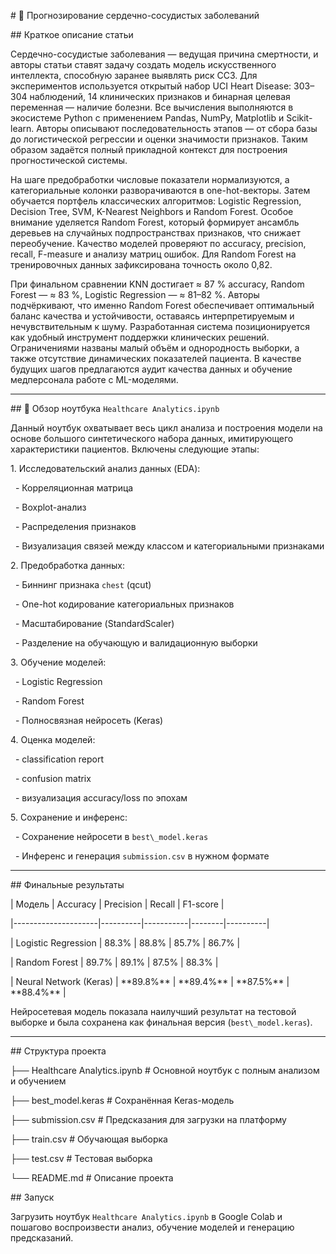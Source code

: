 \# 💓 Прогнозирование сердечно-сосудистых заболеваний



\## Краткое описание статьи



Сердечно-сосудистые заболевания — ведущая причина смертности, и авторы статьи ставят задачу создать модель искусственного интеллекта, способную заранее выявлять риск ССЗ. Для экспериментов используется открытый набор UCI Heart Disease: 303–304 наблюдений, 14 клинических признаков и бинарная целевая переменная — наличие болезни. Все вычисления выполняются в экосистеме Python с применением Pandas, NumPy, Matplotlib и Scikit-learn. Авторы описывают последовательность этапов — от сбора базы до логистической регрессии и оценки значимости признаков. Таким образом задаётся полный прикладной контекст для построения прогностической системы.



На шаге предобработки числовые показатели нормализуются, а категориальные колонки разворачиваются в one-hot-векторы. Затем обучается портфель классических алгоритмов: Logistic Regression, Decision Tree, SVM, K-Nearest Neighbors и Random Forest. Особое внимание уделяется Random Forest, который формирует ансамбль деревьев на случайных подпространствах признаков, что снижает переобучение. Качество моделей проверяют по accuracy, precision, recall, F-measure и анализу матриц ошибок. Для Random Forest на тренировочных данных зафиксирована точность около 0,82.



При финальном сравнении KNN достигает ≈ 87 % accuracy, Random Forest — ≈ 83 %, Logistic Regression — ≈ 81–82 %. Авторы подчёркивают, что именно Random Forest обеспечивает оптимальный баланс качества и устойчивости, оставаясь интерпретируемым и нечувствительным к шуму. Разработанная система позиционируется как удобный инструмент поддержки клинических решений. Ограничениями названы малый объём и однородность выборки, а также отсутствие динамических показателей пациента. В качестве будущих шагов предлагаются аудит качества данных и обучение медперсонала работе с ML-моделями.



---



\## 🔬 Обзор ноутбука `Healthcare Analytics.ipynb`



Данный ноутбук охватывает весь цикл анализа и построения модели на основе большого синтетического набора данных, имитирующего характеристики пациентов. Включены следующие этапы:



1\. Исследовательский анализ данных (EDA):  

&nbsp;  - Корреляционная матрица

&nbsp;  - Boxplot-анализ

&nbsp;  - Распределения признаков

&nbsp;  - Визуализация связей между классом и категориальными признаками



2\. Предобработка данных:  

&nbsp;  - Биннинг признака `chest` (qcut)

&nbsp;  - One-hot кодирование категориальных признаков

&nbsp;  - Масштабирование (StandardScaler)

&nbsp;  - Разделение на обучающую и валидационную выборки



3\. Обучение моделей:  

&nbsp;  - Logistic Regression  

&nbsp;  - Random Forest  

&nbsp;  - Полносвязная нейросеть (Keras)



4\. Оценка моделей:  

&nbsp;  - classification report  

&nbsp;  - confusion matrix  

&nbsp;  - визуализация accuracy/loss по эпохам



5\. Сохранение и инференс:  

&nbsp;  - Сохранение нейросети в `best\_model.keras`

&nbsp;  - Инференс и генерация `submission.csv` в нужном формате



---



\## Финальные результаты



| Модель              | Accuracy | Precision | Recall | F1-score |

|---------------------|----------|-----------|--------|----------|

| Logistic Regression | 88.3%    | 88.8%     | 85.7%  | 86.7%    |

| Random Forest       | 89.7%    | 89.1%     | 87.5%  | 88.3%    |

| Neural Network (Keras) | \*\*89.8%\*\* | \*\*89.4%\*\* | \*\*87.5%\*\* | \*\*88.4%\*\* |



Нейросетевая модель показала наилучший результат на тестовой выборке и была сохранена как финальная версия (`best\_model.keras`).



---



\## Структура проекта

├── Healthcare Analytics.ipynb # Основной ноутбук с полным анализом и обучением

├── best\_model.keras # Сохранённая Keras-модель

├── submission.csv # Предсказания для загрузки на платформу

├── train.csv # Обучающая выборка

├── test.csv # Тестовая выборка

└── README.md # Описание проекта



\## Запуск



Загрузить ноутбук `Healthcare Analytics.ipynb` в Google Colab и пошагово воспроизвести анализ, обучение моделей и генерацию предсказаний.





